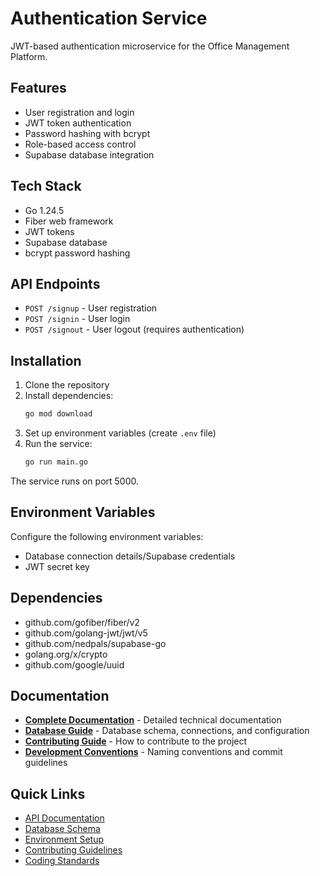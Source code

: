 # Authentication Service

JWT-based authentication microservice for the Office Management Platform.

## Features

- User registration and login
- JWT token authentication
- Password hashing with bcrypt
- Role-based access control
- Supabase database integration

## Tech Stack

- Go 1.24.5
- Fiber web framework
- JWT tokens
- Supabase database
- bcrypt password hashing

## API Endpoints

- `POST /signup` - User registration
- `POST /signin` - User login
- `POST /signout` - User logout (requires authentication)

## Installation

1. Clone the repository
2. Install dependencies:
   ```bash
   go mod download
   ```
3. Set up environment variables (create `.env` file)
4. Run the service:
   ```bash
   go run main.go
   ```

The service runs on port 5000.

## Environment Variables

Configure the following environment variables:
- Database connection details/Supabase credentials
- JWT secret key

## Dependencies

- github.com/gofiber/fiber/v2
- github.com/golang-jwt/jwt/v5
- github.com/nedpals/supabase-go
- golang.org/x/crypto
- github.com/google/uuid

## Documentation

- **[Complete Documentation](docs/DOCUMENTATION.md)** - Detailed technical documentation
- **[Database Guide](docs/DATABASE.md)** - Database schema, connections, and configuration
- **[Contributing Guide](docs/CONTRIBUTING.md)** - How to contribute to the project
- **[Development Conventions](docs/CONVENTIONS.md)** - Naming conventions and commit guidelines

## Quick Links

- [API Documentation](DOCUMENTATION.md#api-documentation)
- [Database Schema](DATABASE.md#database-schema)
- [Environment Setup](DATABASE.md#configuration)
- [Contributing Guidelines](CONTRIBUTING.md)
- [Coding Standards](CONVENTIONS.md)
